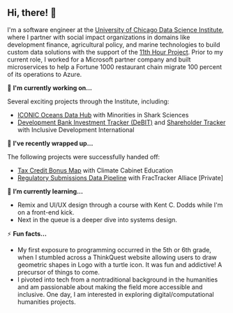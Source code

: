 ## Hi, there! 👋

I'm a software engineer at the [University of Chicago Data Science Institute](https://datascience.uchicago.edu/), where I partner with social impact organizations in domains like development finance, agricultural policy, and marine technologies to build custom data solutions with the support of the [11th Hour Project](https://11thhourproject.org/). Prior to my current role, I worked for a Microsoft partner company and built  microservices to help a Fortune 1000 restaurant chain migrate 100 percent of its operations to Azure.

🔭 **I'm currently working on...**

Several exciting projects through the Institute, including:

- [ICONIC Oceans Data Hub](https://github.com/uchicago-dsi/miss-data-portal) with Minorities in Shark Sciences
- [Development Bank Investment Tracker (DeBIT)](https://github.com/uchicago-dsi/debit-scrapers) and [Shareholder Tracker](https://github.com/uchicago-dsi/debit-scrapers) with Inclusive Development International

🌯 **I've recently wrapped up...**

The following projects were successfully handed off:

- [Tax Credit Bonus Map](https://github.com/uchicago-dsi/climate-cabinet-tax-credit-map) with Climate Cabinet Education
- [Regulatory Submissions Data Pipeline](https://github.com/FracTrackerAlliance/fractracker-complaints) with FracTracker Alliace [Private]

🌱 **I’m currently learning...**

- Remix and UI/UX design through a course with Kent C. Dodds while I'm on a front-end kick.
- Next in the queue is a deeper dive into systems design.

⚡ **Fun facts...**

- My first exposure to programming occurred in the 5th or 6th grade, when I stumbled across a ThinkQuest website allowing users to draw geometric shapes in Logo with a turtle icon.  It was fun and addictive! A precursor of things to come.
- I pivoted into tech from a nontraditional background in the humanities and am passionable about making the field more accessible and inclusive. One day, I am interested in exploring digital/computational humanities projects.

